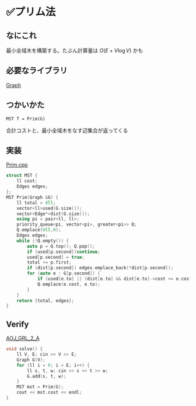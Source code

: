 # ✅プリム法

## なにこれ
最小全域木を構築する。たぶん計算量は $O(E + V \log V)$ かも

## 必要なライブラリ
[Graph](https://oxojo.github.io/Oxojo-Library/Graph/Graph)

## つかいかた
```
MST T = Prim(G)
```
合計コストと、最小全域木をなす辺集合が返ってくる

## 実装
[Prim.cpp](https://github.com/Oxojo/Oxojo-Library/blob/main/Graph/Prim.cpp)
```cpp
struct MST {
    ll cost;
    Edges edges;
};
MST Prim(Graph &G) {
    ll total = 0ll;
    vector<ll>used(G.size());
    vector<Edge*>dist(G.size());
    using pi = pair<ll, ll>;
    priority_queue<pi, vector<pi>, greater<pi>> Q;
    Q.emplace(0ll,0);
    Edges edges;
    while (!Q.empty()) {
        auto p = Q.top(); Q.pop();
        if (used[p.second])continue;
        used[p.second] = true;
        total += p.first;
        if (dist[p.second]) edges.emplace_back(*dist[p.second]);
        for (auto e : G[p.second]) {
            if (used[e.to] || (dist[e.to] && dist[e.to]->cost <= e.cost)) continue;
            Q.emplace(e.cost, e.to);
        }
    }
    return {total, edges};
}
```

## Verify
[AOJ_GRL_2_A](https://onlinejudge.u-aizu.ac.jp/courses/library/5/GRL/2/GRL_2_A)
```cpp
void solve() {
	ll V, E; cin >> V >> E;
	Graph G(V);
	for (ll i = 0; i < E; i++) {
		ll s, t, w; cin >> s >> t >> w;
		G.add(s, t, w);
	}
	MST mst = Prim(G);
	cout << mst.cost << endl;
}
```
